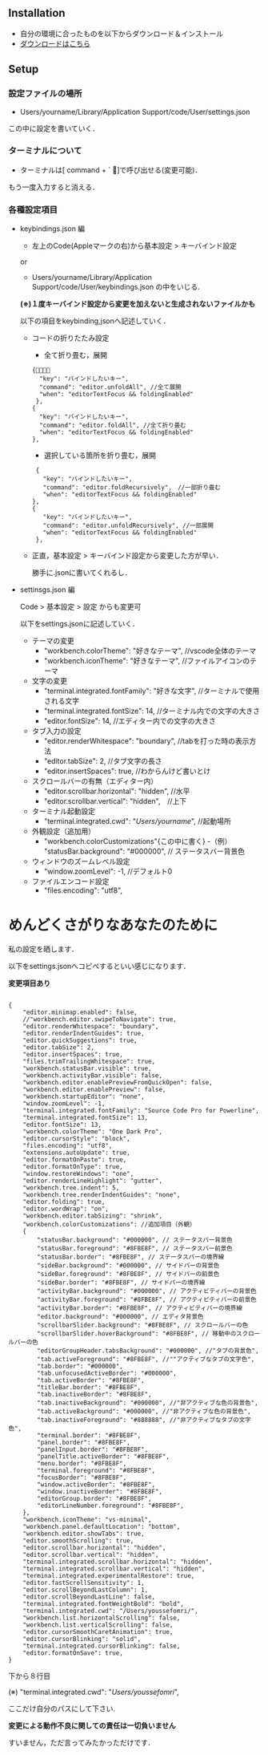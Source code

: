 Installation
------------

-   自分の環境に合ったものを以下からダウンロード＆インストール
-   [ダウンロードはこちら](https://code.visualstudio.com/download)

Setup
-----

### 設定ファイルの場所

-   Users/yourname/Library/Application Support/code/User/settings.json

この中に設定を書いていく．

### ターミナルについて

-   ターミナルは\[ command + \` \]で呼び出せる(変更可能)．

もう一度入力すると消える．

### 各種設定項目

-   keybindings.json 編

    -   左上のCode(Appleマークの右)から基本設定 \> キーバインド設定

    or

    -   Users/yourname/Library/Application
        Support/code/User/keybindings.json の中をいじる.

    **(※)１度キーバインド設定から変更を加えないと生成されないファイルかも**

    以下の項目をkeybinding,jsonへ記述していく．

    -   コードの折りたたみ設定

        -   全て折り畳む，展開

        ``` {.example}
        {
          "key": "バインドしたいキー",
          "command": "editor.unfoldAll", //全て展開
          "when": "editorTextFocus && foldingEnabled"
         },
        {
          "key": "バインドしたいキー",
          "command": "editor.foldAll", //全て折り畳む
          "when": "editorTextFocus && foldingEnabled"
        },
        ```

        -   選択している箇所を折り畳む，展開

        ``` {.example}
         {
           "key": "バインドしたいキー",
           "command": "editor.foldRecursively",　//一部折り畳む
           "when": "editorTextFocus && foldingEnabled"
        },
        {
           "key": "バインドしたいキー",
           "command": "editor.unfoldRecursively", //一部展開
           "when": "editorTextFocus && foldingEnabled"
         },
        ```

    -   正直，基本設定 \> キーバインド設定から変更した方が早い．

        勝手に.jsonに書いてくれるし．

-   settinsgs.json 編

    Code \> 基本設定 \> 設定 からも変更可

    以下をsettings.jsonに記述していく．

    -   テーマの変更
        -   \"workbench.colorTheme\": \"好きなテーマ\",
            //vscode全体のテーマ
        -   \"workbench.iconTheme\": \"好きなテーマ\",
            //ファイルアイコンのテーマ
    -   文字の変更
        -   \"terminal.integrated.fontFamily\": \"好きな文字\",
            //ターミナルで使用される文字
        -   \"terminal.integrated.fontSize\": 14,
            //ターミナル内での文字の大きさ
        -   \"editor.fontSize\": 14, //エディター内での文字の大きさ
    -   タブ入力の設定
        -   \"editor.renderWhitespace\": \"boundary\",
            //tabを打った時の表示方法
        -   \"editor.tabSize\": 2, //タブ文字の長さ
        -   \"editor.insertSpaces\": true, //わからんけど書いとけ
    -   スクロールバーの有無（エディター内）
        -   \"editor.scrollbar.horizontal\": \"hidden\", //水平
        -   \"editor.scrollbar.vertical\": \"hidden\",　//上下
    -   ターミナル起動設定
        -   \"terminal.integrated.cwd\": \"*Users/yourname*\",
            //起動場所
    -   外観設定（追加用）
        -   \"workbench.colorCustomizations\"{この中に書く} -（例）
            \"statusBar.background\": \"\#000000\", //
            ステータスバー背景色
    -   ウィンドウのズームレベル設定
        -   \"window.zoomLevel\": -1, //デフォルト0
    -   ファイルエンコード設定
        -   \"files.encoding\": \"utf8\",

めんどくさがりなあなたのために
==============================

私の設定を晒します．

以下をsettings.jsonへコピペするといい感じになります．

**変更項目あり**

``` {.example}

{
    "editor.minimap.enabled": false,
    //"workbench.editor.swipeToNavigate": true,
    "editor.renderWhitespace": "boundary",
    "editor.renderIndentGuides": true,
    "editor.quickSuggestions": true,
    "editor.tabSize": 2,
    "editor.insertSpaces": true,
    "files.trimTrailingWhitespace": true,
    "workbench.statusBar.visible": true,
    "workbench.activityBar.visible": false,
    "workbench.editor.enablePreviewFromQuickOpen": false,
    "workbench.editor.enablePreview": false,
    "workbench.startupEditor": "none",
    "window.zoomLevel": -1,
    "terminal.integrated.fontFamily": "Source Code Pro for Powerline",
    "terminal.integrated.fontSize": 13,
    "editor.fontSize": 13,
    "workbench.colorTheme": "One Dark Pro",
    "editor.cursorStyle": "block",
    "files.encoding": "utf8",
    "extensions.autoUpdate": true,
    "editor.formatOnPaste": true,
    "editor.formatOnType": true,
    "window.restoreWindows": "one",
    "editor.renderLineHighlight": "gutter",
    "workbench.tree.indent": 5,
    "workbench.tree.renderIndentGuides": "none",
    "editor.folding": true,
    "editor.wordWrap": "on",
    "workbench.editor.tabSizing": "shrink",
    "workbench.colorCustomizations": //追加項目（外観）
    {
        "statusBar.background": "#000000", // ステータスバー背景色
        "statusBar.foreground": "#8FBE8F", // ステータスバー前景色
        "statusBar.border": "#8FBE8F", // ステータスバーの境界線
        "sideBar.background": "#000000", // サイドバーの背景色
        "sideBar.foreground": "#8FBE8F", // サイドバーの前景色
        "sideBar.border": "#8FBE8F", // サイドバーの境界線
        "activityBar.background": "#000000", // アクティビティバーの背景色
        "activityBar.foreground": "#8FBE8F", // アクティビティバーの前景色
        "activityBar.border": "#8FBE8F", // アクティビティバーの境界線
        "editor.background": "#000000", // エディタ背景色
        "scrollbarSlider.background": "#8FBE8F", // スクロールバーの色
        "scrollbarSlider.hoverBackground": "#8FBE8F", // 移動中のスクロールバーの色
        "editorGroupHeader.tabsBackground": "#000000", //"タブの背景色",
        "tab.activeForeground": "#8FBE8F", //""アクティブなタブの文字色",
        "tab.border": "#000000",
        "tab.unfocusedActiveBorder": "#000000",
        "tab.activeBorder": "#8FBE8F",
        "titleBar.border": "#8FBE8F",
        "tab.inactiveBorder": "#8FBE8F",
        "tab.inactiveBackground": "#000000", //"非アクティブな色の背景色",
        "tab.activeBackground": "#000000", //"非アクティブな色の背景色",
        "tab.inactiveForeground": "#888888", //"非アクティブなタブの文字色",
        "terminal.border": "#8FBE8F",
        "panel.border": "#8FBE8F",
        "panelInput.border": "#8FBE8F",
        "panelTitle.activeBorder": "#8FBE8F",
        "menu.border": "#8FBE8F",
        "terminal.foreground": "#8FBE8F",
        "focusBorder": "#8FBE8F",
        "window.activeBorder": "#8FBE8F",
        "window.inactiveBorder": "#8FBE8F",
        "editorGroup.border": "#8FBE8F",
        "editorLineNumber.foreground": "#8FBE8F",
    },
    "workbench.iconTheme": "vs-minimal",
    "workbench.panel.defaultLocation": "bottom",
    "workbench.editor.showTabs": true,
    "editor.smoothScrolling": true,
    "editor.scrollbar.horizontal": "hidden",
    "editor.scrollbar.vertical": "hidden",
    "terminal.integrated.scrollbar.horizontal": "hidden",
    "terminal.integrated.scrollbar.vertical": "hidden",
    "terminal.integrated.experimentalRestore": true,
    "editor.fastScrollSensitivity": 1,
    "editor.scrollBeyondLastColumn": 1,
    "editor.scrollBeyondLastLine": false,
    "terminal.integrated.fontWeightBold": "bold",
    "terminal.integrated.cwd": "/Users/youssefomri/",
    "workbench.list.horizontalScrolling": false,
    "workbench.list.verticalScrolling": false,
    "editor.cursorSmoothCaretAnimation": true,
    "editor.cursorBlinking": "solid",
    "terminal.integrated.cursorBlinking": false,
    "editor.formatOnSave": true,
}

```

下から８行目

(※) \"terminal.integrated.cwd\": \"*Users/youssefomri*\",

ここだけ自分のパスにして下さい.

**変更による動作不良に関しての責任は一切負いません**

すいません，ただ言ってみたかっただけです．
